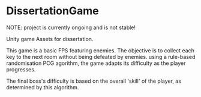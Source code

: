# DissertationGame
NOTE: project is currently ongoing and is not stable!

Unity game Assets for dissertation.

This game is a basic FPS featuring enemies. The objective is to collect each key to the next room without being defeated by enemies. 
using a rule-based randomisation PCG agorithm, the game adapts its difficulty as the player progresses.

The final boss's difficulty is based on the overall 'skill' of the player, as determined by this algorithm.


